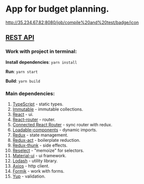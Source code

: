 # App for budget planning.

http://35.234.67.82:8080/job/compile%20and%20test/badge/icon

## [REST API](https://github.com/RenatRysaev/save-money-api)

### Work with project in terminal:

**Install dependencies**: `yarn install`

**Run**: `yarn start`

**Build**: `yarn build`

### Main dependencies:

1. [TypeScript](https://www.typescriptlang.org/) - static types.
2. [Immutable](https://facebook.github.io/immutable-js/docs/#/) - immutable collections.
3. [React](https://reactjs.org/docs/getting-started.html) - ui.
4. [React-router](https://reacttraining.com/react-router/web/guides/quick-start) - router.
5. [Connected React Router](https://github.com/supasate/connected-react-router) - sync router with redux.
6. [Loadable-components](https://github.com/smooth-code/loadable-components) - dynamic imports.
7. [Redux](https://redux.js.org/api/api-reference) - state management.
8. [Redux-act](https://github.com/pauldijou/redux-act) - boilerplate reduction.
9. [Redux-thunk](https://github.com/reduxjs/redux-thunk) - side effects.
10. [Reselect](https://github.com/reduxjs/reselect) - "memoize" for selectors.
11. [Material-ui](https://material-ui.com/) - ui framework.
12. [Lodash](https://lodash.com/) - utility library.
13. [Axios](https://github.com/axios/axios) - http client.
14. [Formik](https://github.com/jaredpalmer/formik) - work with forms.
15. [Yup](https://github.com/jquense/yup) - validation.
